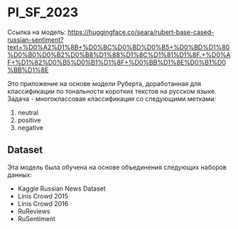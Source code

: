 # PI_SF_2023

Ссылка на модель: https://huggingface.co/seara/rubert-base-cased-russian-sentiment?text=%D0%A2%D1%8B+%D0%BC%D0%BD%D0%B5+%D0%BD%D1%80%D0%B0%D0%B2%D0%B8%D1%88%D1%8C%D1%81%D1%8F.+%D0%AF+%D1%82%D0%B5%D0%B1%D1%8F+%D0%BB%D1%8E%D0%B1%D0%BB%D1%8E

Это приложение на основе модели Руберта, доработанная для классификации по тональности коротких текстов на русском языке. Задача - многоклассовая классификация со следующими метками:

1. neutral
2. positive
3. negative

Dataset
-----------------------------------

Эта  модель была обучена на основе объединения следующих наборов данных:

* Kaggle Russian News Dataset
* Linis Crowd 2015
* Linis Crowd 2016
* RuReviews
* RuSentiment
